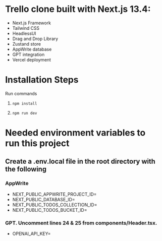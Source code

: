 # Trello clone built with Next.js 13.4:

- Next.js Framework
- Tailwind CSS
- HeadlessUI
- Drag and Drop Library
- Zustand store
- AppWrite database
- GPT integration
- Vercel deployment

# Installation Steps

Run commands

1. `npm install`

2. `npm run dev`

# Needed environment variables to run this project

## Create a .env.local file in the root directory with the following

### AppWrite

- NEXT_PUBLIC_APPWRITE_PROJECT_ID=
- NEXT_PUBLIC_DATABASE_ID=
- NEXT_PUBLIC_TODOS_COLLECTION_ID=
- NEXT_PUBLIC_TODOS_BUCKET_ID=

### GPT. Uncomment lines 24 & 25 from components/Header.tsx.

- OPENAI_API_KEY=
